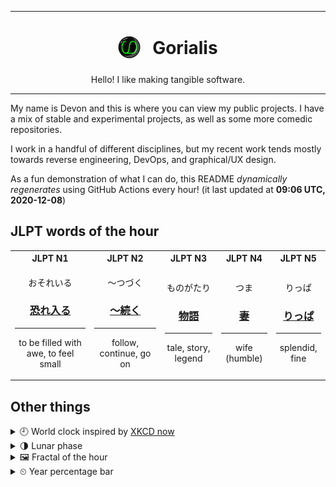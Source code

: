 ***

<h1 align="center">
<sub>
    <img src="readme/resources/avatar.png" height="36">
</sub>
&nbsp;
Gorialis
</h1>
<p align="center">
Hello! I like making tangible software.
</p>

***

My name is Devon and this is where you can view my public projects. I have a mix of stable and experimental projects, as well as some more comedic repositories.

I work in a handful of different disciplines, but my recent work tends mostly towards reverse engineering, DevOps, and graphical/UX design.

As a fun demonstration of what I can do, this README *dynamically regenerates* using GitHub Actions every hour! (it last updated at **09:06 UTC, 2020-12-08**)

<h2>JLPT words of the hour</h2>
<table>
    <tr>
        <th>JLPT N1</th>
        <th>JLPT N2</th>
        <th>JLPT N3</th>
        <th>JLPT N4</th>
        <th>JLPT N5</th>
    </tr>
    <tr>
        <td>
            <p align="center">おそれいる</p>
            <h3 align="center"><b><a href="https://jisho.org/search/%E6%81%90%E3%82%8C%E5%85%A5%E3%82%8B">恐れ入る</a></b></h3>
            <hr>
            <p align="center">to be filled with awe,<wbr> to feel small</p>
        </td>
        <td>
            <p align="center">～つづく</p>
            <h3 align="center"><b><a href="https://jisho.org/search/%EF%BD%9E%E7%B6%9A%E3%81%8F">～続く</a></b></h3>
            <hr>
            <p align="center">follow,<wbr> continue,<wbr> go on</p>
        </td>
        <td>
            <p align="center">ものがたり</p>
            <h3 align="center"><b><a href="https://jisho.org/search/%E7%89%A9%E8%AA%9E">物語</a></b></h3>
            <hr>
            <p align="center">tale,<wbr> story,<wbr> legend</p>
        </td>
        <td>
            <p align="center">つま</p>
            <h3 align="center"><b><a href="https://jisho.org/search/%E5%A6%BB">妻</a></b></h3>
            <hr>
            <p align="center">wife (humble)</p>
        </td>
        <td>
            <p align="center">りっぱ</p>
            <h3 align="center"><b><a href="https://jisho.org/search/%E3%82%8A%E3%81%A3%E3%81%B1">りっぱ</a></b></h3>
            <hr>
            <p align="center">splendid,<wbr> fine</p>
        </td>
    </tr>
</table>

<h2>Other things</h2>
<details>
<summary>🕘  World clock inspired by <a href="https://xkcd.com/now">XKCD now</a></summary>

> <img src="generated/now.png" width="512">

</details>
<details>
<summary>🌗 Lunar phase</summary>

The moon is approximately 80.71% through its phase (Last Quarter).

</details>
<details>
<summary>&#x1f5bc; Fractal of the hour</summary>

> <img src="generated/fractal.png" width="512">

</details>
<details>
<summary>&#x23f2; Year percentage bar</summary>
<pre><code>2020 [██████████████████▁▁] 93.55%</code></pre>
</details>
